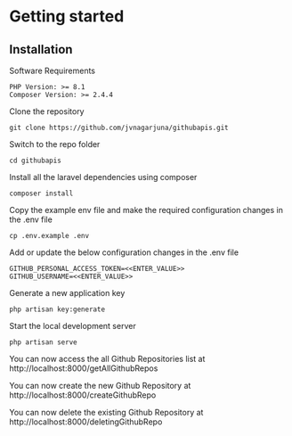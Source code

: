 # Getting started

## Installation

Software Requirements

    PHP Version: >= 8.1
    Composer Version: >= 2.4.4

Clone the repository

    git clone https://github.com/jvnagarjuna/githubapis.git

Switch to the repo folder

    cd githubapis

Install all the laravel dependencies using composer

    composer install

Copy the example env file and make the required configuration changes in the .env file

    cp .env.example .env

Add or update the below configuration changes in the .env file

    GITHUB_PERSONAL_ACCESS_TOKEN=<<ENTER_VALUE>>
    GITHUB_USERNAME=<<ENTER_VALUE>>

Generate a new application key

    php artisan key:generate

Start the local development server

    php artisan serve

You can now access the all Github Repositories list at http://localhost:8000/getAllGithubRepos

You can now create the new Github Repository at http://localhost:8000/createGithubRepo

You can now delete the existing Github Repository at http://localhost:8000/deletingGithubRepo
